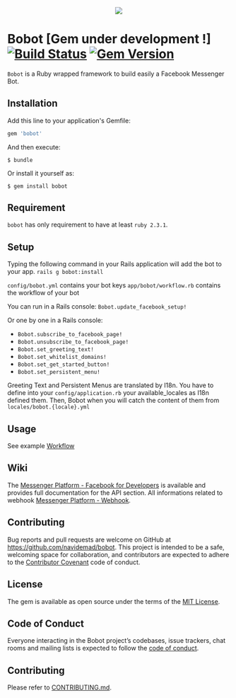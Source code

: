 <p align="center">
   <img src="https://raw.githubusercontent.com/navidemad/bobot/master/assets/images/bobot-logo.png"/>
</p>

# Bobot [Gem under development !][![Build Status](https://travis-ci.org/navidemad/bobot.svg?branch=master)](https://travis-ci.org/navidemad/bobot) [![Gem Version](https://img.shields.io/gem/v/bobot.svg?style=flat)](https://rubygems.org/gems/bobot)
`Bobot` is a Ruby wrapped framework to build easily a Facebook Messenger Bot.

## Installation
Add this line to your application's Gemfile:

```ruby
gem 'bobot'
```

And then execute:

    $ bundle

Or install it yourself as:

    $ gem install bobot

## Requirement
`bobot` has only requirement to have at least `ruby 2.3.1`.

## Setup

Typing the following command in your Rails application will add the bot to your app.
`rails g bobot:install`

`config/bobot.yml` contains your bot keys
`app/bobot/workflow.rb` contains the workflow of your bot

You can run in a Rails console:
`Bobot.update_facebook_setup!`

Or one by one in a Rails console:
- `Bobot.subscribe_to_facebook_page!`
- `Bobot.unsubscribe_to_facebook_page!`
- `Bobot.set_greeting_text!`
- `Bobot.set_whitelist_domains!`
- `Bobot.set_get_started_button!`
- `Bobot.set_persistent_menu!`

Greeting Text and Persistent Menus are translated by I18n.
You have to define into your `config/application.rb` your available_locales as I18n defined them.
Then, Bobot when you will catch the content of them from `locales/bobot.{locale}.yml`

## Usage
See example [Workflow](BOBOT_WORKFLOW.md)
## Wiki
The [Messenger Platform - Facebook for Developers](https://developers.facebook.com/docs/messenger-platform) is available and provides full documentation for the API section.
All informations related to webhook [Messenger Platform - Webhook](https://developers.facebook.com/docs/messenger-platform/webhook-reference).

## Contributing
Bug reports and pull requests are welcome on GitHub at https://github.com/navidemad/bobot.
This project is intended to be a safe, welcoming space for collaboration, and contributors are expected to adhere to the [Contributor Covenant](http://contributor-covenant.org) code of conduct.

## License
The gem is available as open source under the terms of the [MIT License](MIT-LICENSE).

## Code of Conduct
Everyone interacting in the Bobot project’s codebases, issue trackers, chat rooms and mailing lists is expected to follow the [code of conduct](https://github.com/navidemad/bobot/blob/master/CODE_OF_CONDUCT.md).

## Contributing
Please refer to [CONTRIBUTING.md](CONTRIBUTING.md).
